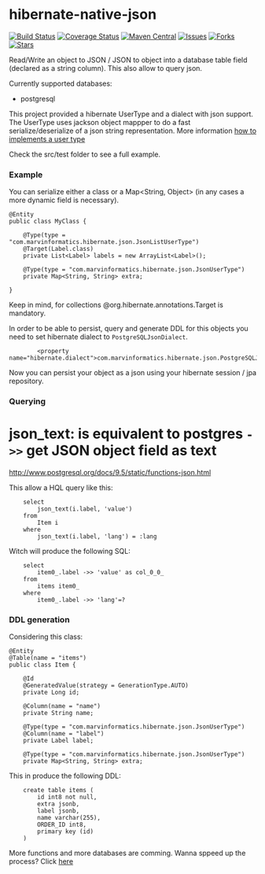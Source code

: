 hibernate-native-json
=================


[![Build Status](https://travis-ci.org/velo/hibernate-native-json.svg?branch=master)](https://travis-ci.org/velo/hibernate-native-json?branch=master) 
[![Coverage Status](https://coveralls.io/repos/github/velo/hibernate-native-json/badge.svg?branch=master)](https://coveralls.io/github/velo/hibernate-native-json?branch=master) 
[![Maven Central](https://maven-badges.herokuapp.com/maven-central/com.marvinformatics.hibernate/hibernate-native-json/badge.svg)](https://maven-badges.herokuapp.com/maven-central/com.marvinformatics.hibernate/hibernate-native-json/) 
[![Issues](https://img.shields.io/github/issues/velo/hibernate-native-json.svg)](https://github.com/velo/hibernate-native-json/issues) 
[![Forks](https://img.shields.io/github/forks/velo/hibernate-native-json.svg)](https://github.com/velo/hibernate-native-json/network) 
[![Stars](https://img.shields.io/github/stars/velo/hibernate-native-json.svg)](https://github.com/velo/hibernate-native-json/stargazers)


Read/Write an object to JSON / JSON to object into a database table field (declared as a string column).
This also allow to query json.

Currently supported databases:
- postgresql

This project provided a hibernate UserType and a dialect with json support.
The UserType uses jackson object mappper to do a fast serialize/deserialize of a json string representation.  More information  [how to implements a user type](http://blog.xebia.com/2009/11/09/understanding-and-writing-hibernate-user-types/)

Check the src/test folder to see a full example.

### Example

You can serialize either a class or a Map<String, Object> (in any cases a more dynamic field is necessary).

```
@Entity
public class MyClass {

	@Type(type = "com.marvinformatics.hibernate.json.JsonListUserType")
	@Target(Label.class)
	private List<Label> labels = new ArrayList<Label>();

	@Type(type = "com.marvinformatics.hibernate.json.JsonUserType")
	private Map<String, String> extra;

}
```

Keep in mind, for collections @org.hibernate.annotations.Target is mandatory.

In order to be able to persist, query and generate DDL for this objects you need to set hibernate dialect to ````PostgreSQLJsonDialect````.
````
		<property name="hibernate.dialect">com.marvinformatics.hibernate.json.PostgreSQLJsonDialect</property>
````

Now you can persist your object as a json using your hibernate session / jpa repository.

### Querying 

# json_text: is equivalent to postgres ```` ->> ```` get JSON object field as text
http://www.postgresql.org/docs/9.5/static/functions-json.html

This allow a HQL query like this:
```
	select
		json_text(i.label, 'value')
	from
		Item i
	where
		json_text(i.label, 'lang') = :lang
```

Witch will produce the following SQL:
```
    select
        item0_.label ->> 'value' as col_0_0_ 
    from
        items item0_ 
    where
        item0_.label ->> 'lang'=?
```


### DDL generation
Considering this class:
````
@Entity
@Table(name = "items")
public class Item {

    @Id
    @GeneratedValue(strategy = GenerationType.AUTO)
    private Long id;

    @Column(name = "name")
    private String name;

    @Type(type = "com.marvinformatics.hibernate.json.JsonUserType")
    @Column(name = "label")
    private Label label;

    @Type(type = "com.marvinformatics.hibernate.json.JsonUserType")
    private Map<String, String> extra;
````

This in produce the following DDL:
```
    create table items (
        id int8 not null,
        extra jsonb,
        label jsonb,
        name varchar(255),
        ORDER_ID int8,
        primary key (id)
    )
````


More functions and more databases are comming.  Wanna sppeed up the process? Click [here](https://github.com/velo/hibernate-native-json/compare)

